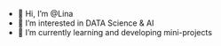 - 👋 Hi, I’m @Lina
- 👀 I’m interested in DATA Science & AI 
- 🌱 I’m currently learning and developing mini-projects 
  
